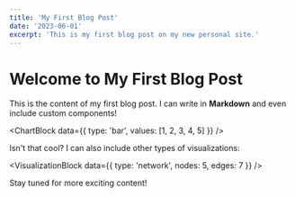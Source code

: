 ```yaml
---
title: 'My First Blog Post'
date: '2023-06-01'
excerpt: 'This is my first blog post on my new personal site.'
---
```


# Welcome to My First Blog Post

This is the content of my first blog post. I can write in **Markdown** and even include custom components!

<ChartBlock data={{ type: 'bar', values: [1, 2, 3, 4, 5] }} />

Isn't that cool? I can also include other types of visualizations:

<VisualizationBlock data={{ type: 'network', nodes: 5, edges: 7 }} />

Stay tuned for more exciting content!

